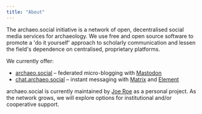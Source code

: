 ```yaml
---
title: "About"
---
```


The archaeo.social initiative is a network of open, decentralised social media services for archaeology.
We use free and open source software to promote a 'do it yourself' approach to scholarly communication and lessen the field's dependence on centralised, proprietary platforms.

We currently offer:

* [archaeo.social](https://archaeo.social) – federated micro-blogging with [Mastodon](https://joinmastodon.org/)
* [chat.archaeo.social](https://chat.archaeo.social) – instant messaging with [Matrix](https://matrix.org/) and [Element](https://element.io/)

archaeo.social is currently maintained by [Joe Roe](https://joeroe.io) as a personal project.
As the network grows, we will explore options for institutional and/or cooperative support.
